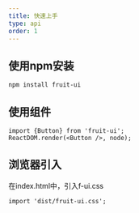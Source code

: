 ```yaml
---
title: 快速上手
type: api
order: 1
---
```


## 使用npm安装
```
npm install fruit-ui
```

## 使用组件
```
import {Button} from 'fruit-ui';
ReactDOM.render(<Button />, node);
```

## 浏览器引入
在index.html中，引入f-ui.css
```
import 'dist/fruit-ui.css'; 
```
